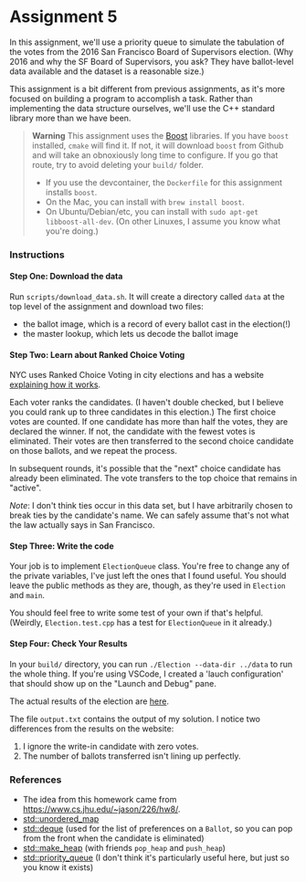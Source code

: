 # Assignment 5

In this assignment, we'll use a priority queue to simulate the tabulation of the votes from the 2016 San Francisco Board of Supervisors election. (Why 2016 and why the SF Board of Supervisors, you ask? They have ballot-level data available and the dataset is a reasonable size.)

This assignment is a bit different from previous assignments, as it's more focused on building a program to accomplish a task. Rather than implementing the data structure ourselves, we'll use the C++ standard library more than we have been.

> **Warning**
> This assignment uses the [Boost](https://www.boost.org/) libraries. If you have `boost` installed, `cmake` will find it. If not, it will download `boost` from Github and will take an obnoxiously long time to configure. If you go that route, try to avoid deleting your `build/` folder.
> - If you use the devcontainer, the `Dockerfile` for this assignment installs `boost`.
> - On the Mac, you can install with `brew install boost`.
> - On Ubuntu/Debian/etc, you can install with `sudo apt-get libboost-all-dev`. (On other Linuxes, I assume you know what you're doing.)

### Instructions

#### Step One: Download the data
Run `scripts/download_data.sh`. It will create a directory called `data` at the top level of the assignment and download two files:
- the ballot image, which is a record of every ballot cast in the election(!)
- the master lookup, which lets us decode the ballot image

#### Step Two: Learn about Ranked Choice Voting

NYC uses Ranked Choice Voting in city elections and has a website [explaining how it works](https://www.nyc.gov/site/civicengagement/voting/ranked-choice-voting.page).

Each voter ranks the candidates. (I haven't double checked, but I believe you could rank up to three candidates in this election.) 
The first choice votes are counted. If one candidate has more than half the votes, they are declared the winner. If not,
the candidate with the fewest votes is eliminated. Their votes are then transferred to the second choice candidate on those ballots,
and we repeat the process.

In subsequent rounds, it's possible that the "next" choice candidate has already been eliminated. The vote transfers to the top choice that remains in "active".

*Note*: I don't think ties occur in this data set, but I have arbitrarily chosen to break ties by the candidate's name. We can safely assume that's not what the law actually says in San Francisco.

#### Step Three: Write the code

Your job is to implement `ElectionQueue` class. You're free to change any of the private variables, I've just left the ones that I found useful. You should leave the public methods as they are, though, as they're used in `Election` and `main`.

You should feel free to write some test of your own if that's helpful. (Weirdly, `Election.test.cpp` has a test for `ElectionQueue` in it already.)

#### Step Four: Check Your Results

In your `build/` directory, you can run `./Election --data-dir ../data` to run the whole thing. If you're using VSCode, I created a 'lauch configuration' that should show up on the "Launch and Debug" pane.

The actual results of the election are [here](https://sfelections.sfgov.org/november-8-2016-election-results-detailed-reports).

The file `output.txt` contains the output of my solution. I notice two differences from the results on the website:
1) I ignore the write-in candidate with zero votes.
2) The number of ballots transferred isn't lining up perfectly.

### References
- The idea from this homework came from https://www.cs.jhu.edu/~jason/226/hw8/. 
- [std::unordered_map](https://cplusplus.com/reference/unordered_map/unordered_map/)
- [std::deque](https://cplusplus.com/reference/deque/deque/) (used for the list of preferences on a `Ballot`, so you can pop from the front when the candidate is eliminated)
- [std::make_heap](https://cplusplus.com/reference/algorithm/make_heap/) (with friends `pop_heap` and `push_heap`)
- [std::priority_queue](https://cplusplus.com/reference/queue/priority_queue/) (I don't think it's particularly useful here, but just so you know it exists)